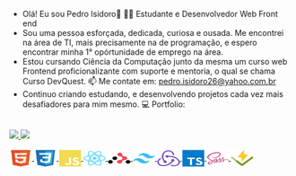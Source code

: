 - Olá! Eu sou Pedro Isidoro👋
👩‍💻 Estudante e  Desenvolvedor Web Front end
- Sou uma pessoa esforçada, dedicada, curiosa e ousada. Me encontrei na área de TI, mais precisamente na de programação, e espero encontrar minha 1° opórtunidade de emprego na área.
- Estou cursando Ciência da Computação junto da mesma um curso web Frontend proficionalizante com suporte e mentoria, o qual se chama Curso DevQuest.
📫 Me contate em: pedro.isidoro26@yahoo.com.br
- Continuo criando estudando, e desenvolvendo projetos cada vez mais desafiadores para mim mesmo.
💻 Portfolio: <a href="https://portfolio-2024-ashy-alpha.vercel.app" target="_blank"> 
<br>
 <div>
  <a href="https://github.com/pedro-isidoro">
  <img height="180em" src="https://github-readme-stats.vercel.app/api?username=pedro-isidoro&show_icons=true&theme=tokyonight&include_all_commits=true&count_private=true"/>
  <img height="180em" src="https://github-readme-stats.vercel.app/api/top-langs/?username=devemdobro&layout=compact&langs_count=6&theme=tokyonight"/>
</div>
 
<div style="display: inline_block"><br>
  <img align="center" alt="HTML" height="30" width="40" src="https://raw.githubusercontent.com/devicons/devicon/master/icons/html5/html5-original.svg">
  <img align="center" alt="CSS" height="30" width="40" src="https://raw.githubusercontent.com/devicons/devicon/master/icons/css3/css3-original.svg">
  <img align="center" alt="Js" height="30" width="40" src="https://raw.githubusercontent.com/devicons/devicon/master/icons/javascript/javascript-plain.svg">
  <img align="center" alt="React" height="30" width="40" src="https://raw.githubusercontent.com/devicons/devicon/master/icons/react/react-original.svg">
  <img align="center" alt="React Router" height="30" width="40" src="https://raw.githubusercontent.com/devicons/devicon/master/icons/reactrouter/reactrouter-original.svg">
  <img align="center" alt="Tailwind" height="30" width="40" src="https://raw.githubusercontent.com/devicons/devicon/master/icons/tailwindcss/tailwindcss-original.svg">
  <img align="center" alt="Redux" height="30" width="40" src="https://raw.githubusercontent.com/devicons/devicon/master/icons/redux/redux-original.svg">
  <img align="center" alt="Ts" height="30" width="40" src="https://raw.githubusercontent.com/devicons/devicon/master/icons/typescript/typescript-original.svg">
  <img align="center" alt="Sass" height="30" width="40" src="https://raw.githubusercontent.com/devicons/devicon/master/icons/sass/sass-original.svg">
  <img align="center" alt="Vitest" height="30" width="40" src="https://raw.githubusercontent.com/devicons/devicon/master/icons/vitest/vitest-original.svg">
</div>
<div> 
</div>
